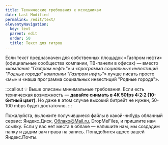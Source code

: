 ```yaml
---
title: Технические требования к исходникам
date: Last Modified 
permalink: /edit/text/
eleventyNavigation:
  key: text
  parent: edit
  order: 50
  title: Текст для титров
---
```


Если текст предназначен для собственных площадок «Газпром нефти» (официальные сообщества компании, ТВ-панели в офисах) — вместо _«компания "Газпром нефть"»_ и _«программа социальных инвестиций "Родные города" компании "Газпром нефть"»_ лучше писать просто «мы» и «наша программа социальных инвестиций "Родные города"».

:::callout
💡 Выше описаны минимальные требования. Если есть техническая возможность — **давайте снимать в 4К 50fps 4:2:2 (10-битный цвет)**. Но даже в этом случае высокий битрейт не нужен, 50-100 mbps будет достаточно.
:::

Пожалуйста, выложите получившиеся файлы в какой-нибудь облачный сервис: Яндекс.Диск, Облако@Mail.ru, DropMeFiles, и пришлите нам ссылку. Если у вас нет места в облаке — напишите нам, мы создадим папку и дадим вам права на запись. Понадобится адрес вашей Яндекс.Почты.